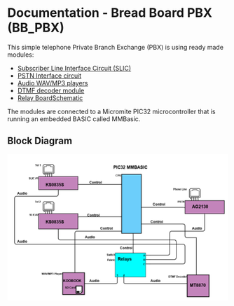# Documentation - Bread Board PBX (BB_PBX)

This simple telephone Private Branch Exchange (PBX) is using ready made modules:

* [Subscriber Line Interface Circuit (SLIC)](/docs/Ring_SLIC_Interface.pdf)
* [PSTN Interface circuit](/docs/Ag2130-datasheet-low-cost-PSTN-interface.pdf)
* [Audio WAV/MP3 players](/docs/KOOBOOK_SD_Audio_player.pdf)
* [DTMF decoder module](/docs/MT8870.jpg)
* [Relay Board](/docs/4DPDT_Relay_board.jpeg)[Schematic](/docs/4DPDT_Relay_board_schem.jpeg)

The modules are connected to a Micromite PIC32 microcontroller that is running an embedded BASIC called MMBasic.

## Block Diagram

![Alt text](../images/BB-PBX.png?raw=true "Block Diagram")
